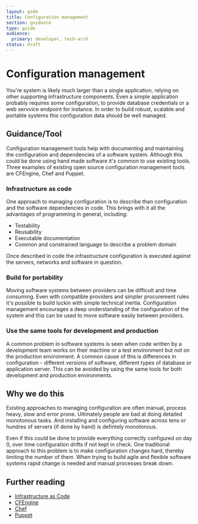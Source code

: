 ```yaml
---
layout: gsdm
title: Configuration management
section: guidance
type: guide
audience:
  primary: developer, tech-arch
status: draft
---
```

    
# Configuration management
You're system is likely much larger than a single application, relying
on other supporting infrastructure components. Even a simple application
probably requires some configuration, to provide database credentials or
a web servvice endpoint for instance. In order to build robust, scalable
and portable systems this configuration data should be well managed.

## Guidance/Tool

Configuration management tools help with documenting and maintaining the
configuration and dependencies of a software system. Although this could
be done using hand made software it's common to use existing tools.
Three examples of existing open source configuration management tools
are CFEngine, Chef and Puppet.

### Infrastructure as code

One approach to managing configuration is to describe than configuration
and the software dependencies in code. This brings with it all the
advantages of programming in general, including:

* Testability
* Reusability
* Executable documentation
* Common and constrained language to describe a problem domain

Once described in code the infrastructure configuration is executed
against the servers, networks and software in question.

### Build for portability

Moving software systems between providers can be difficult and time
consuming. Even with compatible providers and simpler procurement rules
it's possible to build lockin with simple technical inertia.
Configuration management encourages a deep understanding of the
configuration of the system and this can be used to move software easily
between providers.

### Use the same tools for development and production

A common problem in software systems is seen when code written by a
development team works on their machine or a test environment but not on
the production environment. A common cause of this is differences in
configuration - different versions of software, different types of
database or application server. This can be avoided by using the same
tools for both development and production environments.

## Why we do this

Existing approaches to managing configuration are often manual, process
heavy, slow and error prone. Ultimately people are bad at doing detailed
monotonous tasks. And installing and configuring software across tens or
hundres of servers (if done by hand) is defintely monotonous.

Even if this could be done to provide everything correctly configured on
day 0, over time configuration drifts if not kept in check. One
traditional approach to this problem is to make configuration changes
hard, thereby limiting the number of them. When trying to build agile
and flexible software systems rapid change is needed and manual
processes break down. 

## Further reading

* [Infrastructure as
Code](https://speakerdeck.com/garethr/infrastructure-as-code)
* [CFEngine](http://cfengine.com/)
* [Chef](http://www.opscode.com/chef/)
* [Puppet](http://puppetlabs.com/solutions/configuration-management/)
